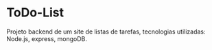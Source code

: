 # ToDo-List
Projeto backend de um site de listas de tarefas, tecnologias utilizadas: Node.js, express, mongoDB.
